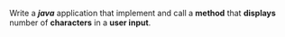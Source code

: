 Write a ***java*** application that implement and call a **method**
that **displays** number of **characters** in a **user input**.